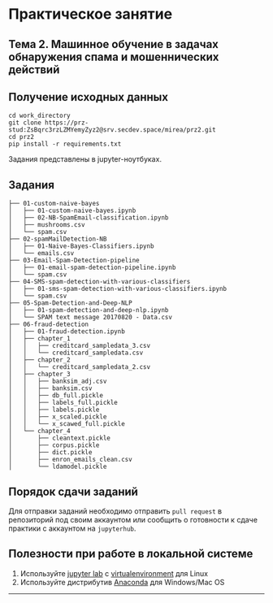 # Практическое занятие
## **Тема 2. Машинное обучение в задачах обнаружения спама и мошеннических действий**

## Получение исходных данных

```
cd work_directory
git clone https://prz-stud:ZsBqrc3rzLZMYemyZyz2@srv.secdev.space/mirea/prz2.git
cd prz2
pip install -r requirements.txt
```

Задания представлены в jupyter-ноутбуках. 

## Задания

```
├── 01-custom-naive-bayes
│   ├── 01-custom-naive-bayes.ipynb
│   ├── 02-NB-SpamEmail-classification.ipynb
│   ├── mushrooms.csv
│   └── spam.csv
├── 02-spamMailDetection-NB
│   ├── 01-Naive-Bayes-Classifiers.ipynb
│   └── emails.csv
├── 03-Email-Spam-Detection-pipeline
│   ├── 01-email-spam-detection-pipeline.ipynb
│   └── spam.csv
├── 04-SMS-spam-detection-with-various-classifiers
│   ├── 01-sms-spam-detection-with-various-classifiers.ipynb
│   └── spam.csv
├── 05-Spam-Detection-and-Deep-NLP
│   ├── 01-spam-detection-and-deep-nlp.ipynb
│   └── SPAM text message 20170820 - Data.csv
├── 06-fraud-detection
│   ├── 01-fraud-detection.ipynb
│   ├── chapter_1
│   │   ├── creditcard_sampledata_3.csv
│   │   └── creditcard_sampledata.csv
│   ├── chapter_2
│   │   └── creditcard_sampledata_2.csv
│   ├── chapter_3
│   │   ├── banksim_adj.csv
│   │   ├── banksim.csv
│   │   ├── db_full.pickle
│   │   ├── labels_full.pickle
│   │   ├── labels.pickle
│   │   ├── x_scaled.pickle
│   │   └── x_scawed_full.pickle
│   └── chapter_4
│       ├── cleantext.pickle
│       ├── corpus.pickle
│       ├── dict.pickle
│       ├── enron_emails_clean.csv
│       └── ldamodel.pickle
```


## Порядок сдачи заданий
Для отправки заданий необходимо отправить `pull request` в репозиторий под своим аккаунтом или сообщить о готовности к сдаче практики с аккаунтом на `jupyterhub`.


## Полезности при работе в локальной системе

1. Используйте [jupyter lab](https://jupyterlab.readthedocs.io/en/stable/getting_started/installation.html) с  [virtualenvironment](https://virtualenvwrapper.readthedocs.io/en/latest/install.html) для Linux
2. Используйте дистрибутив [Anaconda](https://repo.anaconda.com/archive/Anaconda3-2022.10-Windows-x86_64.exe) для Windows/Mac OS
***


